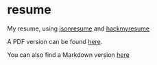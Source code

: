# resume
My resume, using [jsonresume](www.jsonresume.org) and [hackmyresume](please.hackmyresume.com)

A PDF version can be found [here](https://github.com/bdubaut/resume/blob/master/out/resume.pdf).

You can also find a Markdown version [here](https://github.com/bdubaut/resume/blob/master/out/resume.md)
